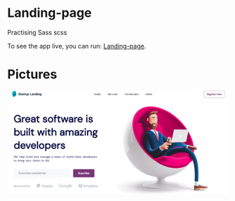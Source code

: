 # Landing-page
Practising Sass scss

To see the app live, you can run:  [Landing-page](https://daniatou.github.io/Landing-page/).

# Pictures

![Picture!](app-img/pic1.PNG)




